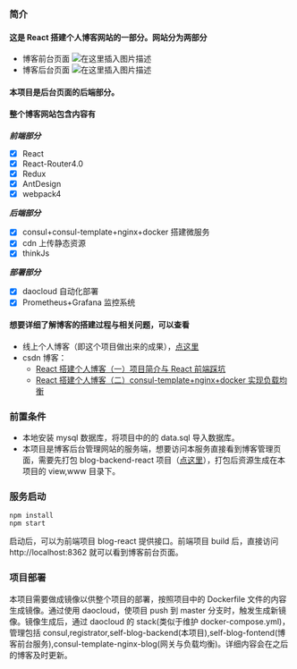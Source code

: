 ### 简介

#### 这是 React 搭建个人博客网站的一部分。网站分为两部分

-   博客前台页面
    ![在这里插入图片描述](http://cdn.sunx.club/blog-fontend-gif-sm.gif)
-   博客后台页面
    ![在这里插入图片描述](http://cdn.sunx.club/blog-backend-gif.gif)

#### 本项目是后台页面的后端部分。

#### 整个博客网站包含内容有

**_前端部分_**

-   [x] React
-   [x] React-Router4.0
-   [x] Redux
-   [x] AntDesign
-   [x] webpack4

**_后端部分_**

-   [x] consul+consul-template+nginx+docker 搭建微服务
-   [x] cdn 上传静态资源
-   [x] thinkJs

**_部署部分_**

-   [x] daocloud 自动化部署
-   [x] Prometheus+Grafana 监控系统

#### 想要详细了解博客的搭建过程与相关问题，可以查看

-   线上个人博客（即这个项目做出来的成果），[点这里](http://www.sunx.club/)
-   csdn 博客：
    -   [React 搭建个人博客（一）项目简介与 React 前端踩坑](https://blog.csdn.net/qq_36228442/article/details/91459730)
    -   [React 搭建个人博客（二）consul-template+nginx+docker 实现负载均衡](https://blog.csdn.net/qq_36228442/article/details/91878838)

### 前置条件

-   本地安装 mysql 数据库，将项目中的的 data.sql 导入数据库。
-   本项目是博客后台管理网站的服务端，想要访问本服务直接看到博客管理页面，需要先打包 blog-backend-react 项目（[点这里](https://github.com/sunxing102005/blog-backend-react)），打包后资源生成在本项目的 view,www 目录下。

### 服务启动

```
npm install
npm start
```

启动后，可以为前端项目 blog-react 提供接口。前端项目 build 后，直接访问http://localhost:8362 就可以看到博客前台页面。

### 项目部署

本项目需要做成镜像以供整个项目的部署，按照项目中的 Dockerfile 文件的内容生成镜像。通过使用 daocloud，使项目 push 到 master 分支时，触发生成新镜像。镜像生成后，通过 daocloud 的 stack(类似于维护 docker-compose.yml)，管理包括 consul,registrator,self-blog-backend(本项目),self-blog-fontend(博客前台服务),consul-template-nginx-blog(网关与负载均衡)。详细内容会在之后的博客及时更新。
